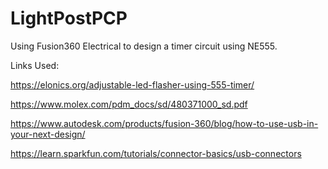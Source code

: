 # LightPostPCP
Using Fusion360 Electrical to design a timer circuit using NE555. 


Links Used: 

https://elonics.org/adjustable-led-flasher-using-555-timer/

https://www.molex.com/pdm_docs/sd/480371000_sd.pdf

https://www.autodesk.com/products/fusion-360/blog/how-to-use-usb-in-your-next-design/

https://learn.sparkfun.com/tutorials/connector-basics/usb-connectors
